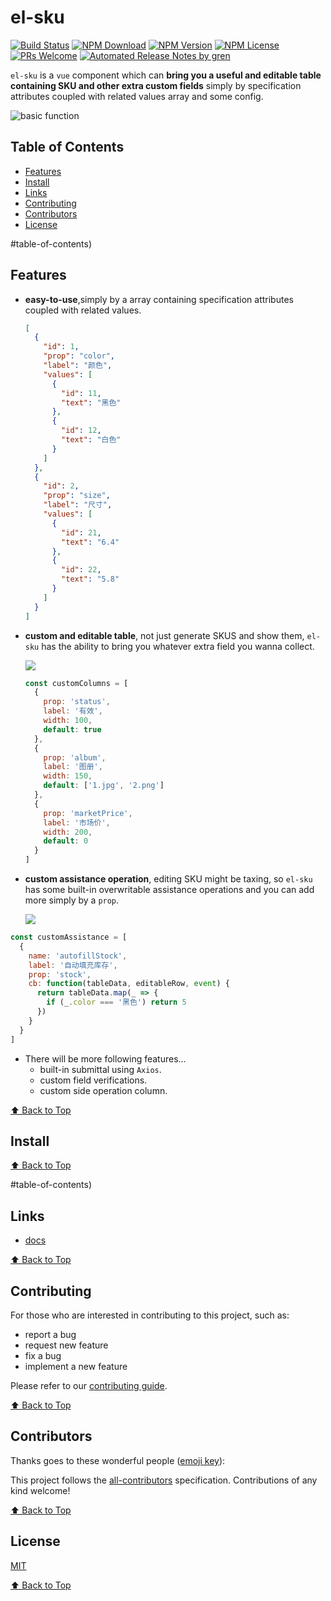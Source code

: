 # el-sku

[![Build Status](https://badgen.net/travis/leezeehowe/el-sku/master)](https://travis-ci.com/lee/el-sku)
[![NPM Download](https://badgen.net/npm/dm/@leezeehowe/el-sku)](https://www.npmjs.com/package/@lee/el-sku)
[![NPM Version](https://badge.fury.io/js/%40leezeehowe%2Fel-sku.svg)](https://www.npmjs.com/package/@lee/el-sku)
[![NPM License](https://badgen.net/npm/license/@leezeehowe/el-sku)](https://github.com/lee/el-sku/blob/master/LICENSE)
[![PRs Welcome](https://img.shields.io/badge/PRs-welcome-brightgreen.svg)](https://github.com/lee/el-sku/pulls)
[![Automated Release Notes by gren](https://img.shields.io/badge/%F0%9F%A4%96-release%20notes-00B2EE.svg)](https://github-tools.github.io/github-release-notes/)

`el-sku` is a `vue` component which can **bring you a useful and editable table containing SKU and other extra custom fields** simply by specification attributes coupled with related values array and some config.

![basic function](https://lee-img-bed.oss-cn-shenzhen.aliyuncs.com/el-sku.png)

## Table of Contents

- [Features](#features)
- [Install](#install)
- [Links](#links)
- [Contributing](#contributing)
- [Contributors](#contributors)
- [License](#license)

#table-of-contents)

## Features

- **easy-to-use**,simply by a array containing specification attributes coupled with related values.

  ```json
  [
    {
      "id": 1,
      "prop": "color",
      "label": "颜色",
      "values": [
        {
          "id": 11,
          "text": "黑色"
        },
        {
          "id": 12,
          "text": "白色"
        }
      ]
    },
    {
      "id": 2,
      "prop": "size",
      "label": "尺寸",
      "values": [
        {
          "id": 21,
          "text": "6.4"
        },
        {
          "id": 22,
          "text": "5.8"
        }
      ]
    }
  ]
  ```

* **custom and editable table**, not just generate SKUS and show them, `el-sku` has the ability to bring you whatever extra field you wanna collect.

  ![](https://lee-img-bed.oss-cn-shenzhen.aliyuncs.com/el-sku-custom-column.png)

  ```javascript
  const customColumns = [
    {
      prop: 'status',
      label: '有效',
      width: 100,
      default: true
    },
    {
      prop: 'album',
      label: '图册',
      width: 150,
      default: ['1.jpg', '2.png']
    },
    {
      prop: 'marketPrice',
      label: '市场价',
      width: 200,
      default: 0
    }
  ]
  ```

- **custom assistance operation**, editing SKU might be taxing, so `el-sku` has some built-in overwritable assistance operations and you can add more simply by a `prop`.

  ![](https://lee-img-bed.oss-cn-shenzhen.aliyuncs.com/el-sku-custom-assistance.png)

```javascript
const customAssistance = [
  {
    name: 'autofillStock',
    label: '自动填充库存',
    prop: 'stock',
    cb: function(tableData, editableRow, event) {
      return tableData.map(_ => {
        if (_.color === '黑色') return 5
      })
    }
  }
]
```

- There will be more following features...
  - built-in submittal using `Axios`.
  - custom field verifications.
  - custom side operation column.

[⬆ Back to Top](#table-of-contents)

## Install

[⬆ Back to Top](#table-of-contents)

#table-of-contents)

## Links

- [docs](https://lee.github.io/el-sku/)

[⬆ Back to Top](#table-of-contents)

## Contributing

For those who are interested in contributing to this project, such as:

- report a bug
- request new feature
- fix a bug
- implement a new feature

Please refer to our [contributing guide](https://github.com/FEMessage/.github/blob/master/CONTRIBUTING.md).

[⬆ Back to Top](#table-of-contents)

## Contributors

Thanks goes to these wonderful people ([emoji key](https://allcontributors.org/docs/en/emoji-key)):

<!-- ALL-CONTRIBUTORS-LIST:START - Do not remove or modify this section -->
<!-- prettier-ignore -->
<!-- ALL-CONTRIBUTORS-LIST:END -->

This project follows the [all-contributors](https://github.com/all-contributors/all-contributors) specification. Contributions of any kind welcome!

[⬆ Back to Top](#table-of-contents)

## License

[MIT](./LICENSE)

[⬆ Back to Top](#table-of-contents)
